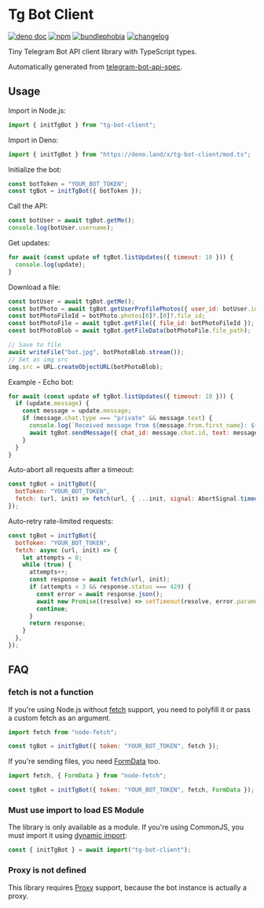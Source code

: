 # Tg Bot Client

[![deno doc](https://doc.deno.land/badge.svg)](https://deno.land/x/tg-bot-client/mod.ts?s=initTgBot)
[![npm](https://img.shields.io/npm/v/tg-bot-client)](https://www.npmjs.com/package/tg-bot-client)
[![bundlephobia](https://img.shields.io/bundlephobia/minzip/tg-bot-client)](https://bundlephobia.com/package/tg-bot-client)
[![changelog](https://img.shields.io/badge/changelog-grey)](./CHANGELOG.md)

Tiny Telegram Bot API client library with TypeScript types.

Automatically generated from [telegram-bot-api-spec](https://github.com/PaulSonOfLars/telegram-bot-api-spec).

## Usage

Import in Node.js:

```js
import { initTgBot } from "tg-bot-client";
```

Import in Deno:

```js
import { initTgBot } from "https://deno.land/x/tg-bot-client/mod.ts";
```

Initialize the bot:

```js
const botToken = "YOUR_BOT_TOKEN";
const tgBot = initTgBot({ botToken });
```

Call the API:

```js
const botUser = await tgBot.getMe();
console.log(botUser.username);
```

Get updates:

```js
for await (const update of tgBot.listUpdates({ timeout: 10 })) {
  console.log(update);
}
```

Download a file:

```js
const botUser = await tgBot.getMe();
const botPhoto = await tgBot.getUserProfilePhotos({ user_id: botUser.id });
const botPhotoFileId = botPhoto.photos[0]?.[0]?.file_id;
const botPhotoFile = await tgBot.getFile({ file_id: botPhotoFileId });
const botPhotoBlob = await tgBot.getFileData(botPhotoFile.file_path);

// Save to file
await writeFile("bot.jpg", botPhotoBlob.stream());
// Set as img src
img.src = URL.createObjectURL(botPhotoBlob);
```

Example - Echo bot:

```js
for await (const update of tgBot.listUpdates({ timeout: 10 })) {
  if (update.message) {
    const message = update.message;
    if (message.chat.type === "private" && message.text) {
      console.log(`Received message from ${message.from.first_name}: ${message.text}`);
      await tgBot.sendMessage({ chat_id: message.chat.id, text: message.text });
    }
  }
}
```

Auto-abort all requests after a timeout:

```js
const tgBot = initTgBot({
  botToken: "YOUR_BOT_TOKEN",
  fetch: (url, init) => fetch(url, { ...init, signal: AbortSignal.timeout(10_000) }),
});
```

Auto-retry rate-limited requests:

```js
const tgBot = initTgBot({
  botToken: "YOUR_BOT_TOKEN",
  fetch: async (url, init) => {
    let attempts = 0;
    while (true) {
      attempts++;
      const response = await fetch(url, init);
      if (attempts < 3 && response.status === 429) {
        const error = await response.json();
        await new Promise((resolve) => setTimeout(resolve, error.parameters.retry_after * 1000));
        continue;
      }
      return response;
    }
  },
});
```

## FAQ

### fetch is not a function

If you're using Node.js without [fetch](https://nodejs.org/dist/latest/docs/api/globals.html#fetch) support, you need to polyfill it or pass a custom fetch as an argument.

```js
import fetch from "node-fetch";

const tgBot = initTgBot({ token: "YOUR_BOT_TOKEN", fetch });
```

If you're sending files, you need [FormData](https://nodejs.org/dist/latest/docs/api/globals.html#class-formdata) too.

```js
import fetch, { FormData } from "node-fetch";

const tgBot = initTgBot({ token: "YOUR_BOT_TOKEN", fetch, FormData });
```

### Must use import to load ES Module

The library is only available as a module.
If you're using CommonJS, you must import it using [dynamic import](https://nodejs.org/dist/latest/docs/api/esm.html#import-expressions):

```js
const { initTgBot } = await import("tg-bot-client");
```

### Proxy is not defined

This library requires [Proxy](https://developer.mozilla.org/en-US/docs/Web/JavaScript/Reference/Global_Objects/Proxy) support, because the bot instance is actually a proxy.
